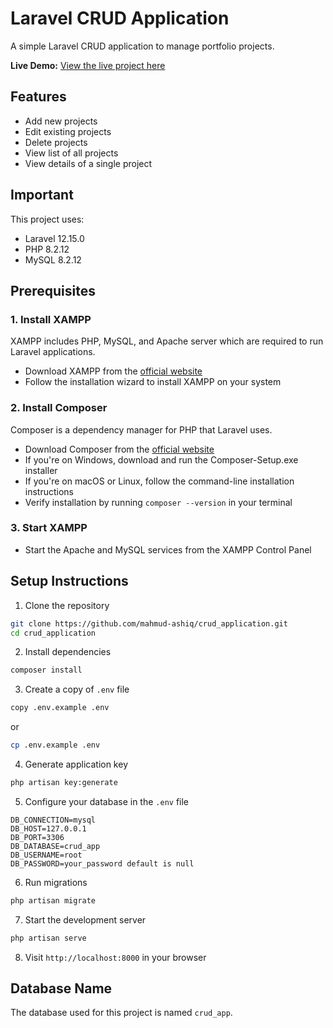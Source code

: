 # Laravel CRUD Application

A simple Laravel CRUD application to manage portfolio projects.

**Live Demo:** [View the live project here](https://crud-app.free.nf/)

## Features

-   Add new projects
-   Edit existing projects
-   Delete projects
-   View list of all projects
-   View details of a single project

## Important

This project uses:

-   Laravel 12.15.0
-   PHP 8.2.12
-   MySQL 8.2.12

## Prerequisites

### 1. Install XAMPP

XAMPP includes PHP, MySQL, and Apache server which are required to run Laravel applications.

-   Download XAMPP from the [official website](https://www.apachefriends.org/download.html)
-   Follow the installation wizard to install XAMPP on your system

### 2. Install Composer

Composer is a dependency manager for PHP that Laravel uses.

-   Download Composer from the [official website](https://getcomposer.org/download/)
-   If you're on Windows, download and run the Composer-Setup.exe installer
-   If you're on macOS or Linux, follow the command-line installation instructions
-   Verify installation by running `composer --version` in your terminal

### 3. Start XAMPP

-   Start the Apache and MySQL services from the XAMPP Control Panel

## Setup Instructions

1. Clone the repository

```bash
git clone https://github.com/mahmud-ashiq/crud_application.git
cd crud_application
```

2. Install dependencies

```bash
composer install
```

3. Create a copy of `.env` file

```bash
copy .env.example .env
```
or
```bash
cp .env.example .env
```

4. Generate application key

```bash
php artisan key:generate
```

5. Configure your database in the `.env` file

```
DB_CONNECTION=mysql
DB_HOST=127.0.0.1
DB_PORT=3306
DB_DATABASE=crud_app
DB_USERNAME=root
DB_PASSWORD=your_password default is null
```

6. Run migrations

```bash
php artisan migrate
```

7. Start the development server

```bash
php artisan serve
```

8. Visit `http://localhost:8000` in your browser

## Database Name

The database used for this project is named `crud_app`.

